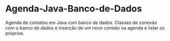 # Agenda-Java-Banco-de-Dados
Agenda de contatos em Java com banco de dados. Classes de conexão com o banco de dados e inserção de um novo contato na agenda e listar os próprios.
